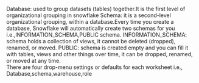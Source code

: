 Database: used to group datasets (tables) together.It is the first level of organizational grouping in snowflake
Schema: it is a second-level organizational grouping, within a database.Every time you create a database, Snowflake will automatically create two schemas for you i.e.,INFORMATION_SCHEMA,PUBLIC schema.
INFORMATION_SCHEMA: schema holds a collection of views, it cannot be deleted (dropped), renamed, or moved.
PUBLIC: schema is created empty and you can fill it with tables, views and other things over time, it can be dropped, renamed, or moved at any time.  
There are four drop-menu settings or defaults for each worksheet i.e., Database,schema,warehouse,role
